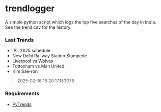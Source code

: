 # trendlogger
A simple python script which logs the top five searches of the day in India.<br>See the trend.csv for the history.<br>

<!-- Last Trends -->
### Last Trends
* IPL 2025 schedule
* New Delhi Railway Station Stampede
* Liverpool vs Wolves
* Tottenham vs Man United
* Kim Sae-ron
> 2025-02-16 18:20:17.153078

<!-- Requirements -->
### Requirements
* [PyTrends](https://github.com/dreyco676/pytrends)
